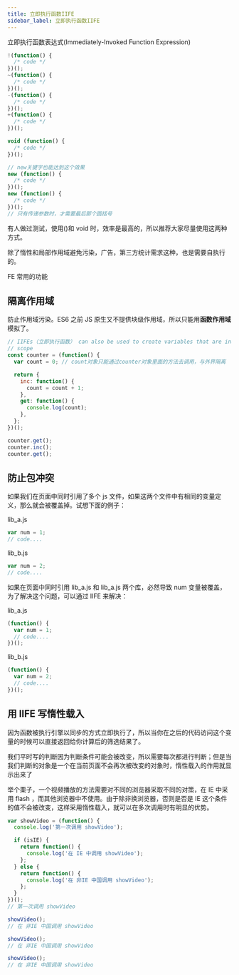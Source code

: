 ```yaml
---
title: 立即执行函数IIFE
sidebar_label: 立即执行函数IIFE
---
```


立即执行函数表达式(Immediately-Invoked Function Expression)

```js
!(function() {
  /* code */
})();
~(function() {
  /* code */
})();
-(function() {
  /* code */
})();
+(function() {
  /* code */
})();

void (function() {
  /* code */
})();

// new关键字也能达到这个效果
new (function() {
  /* code */
})();
new (function() {
  /* code */
})();
// 只有传递参数时，才需要最后那个圆括号
```

有人做过测试，使用()和 void 时，效率是最高的，所以推荐大家尽量使用这两种方式。

除了惰性和局部作用域避免污染，广告，第三方统计需求这种，也是需要自执行的。

FE 常用的功能

## 隔离作用域

防止作用域污染。ES6 之前 JS 原生又不提供块级作用域，所以只能用**函数作用域**模拟了。

```js
// IIFEs（立即执行函数） can also be used to create variables that are inaccessible from the global
// scope
const counter = (function() {
  var count = 0; // count对象只能通过counter对象里面的方法去调用，与外界隔离

  return {
    inc: function() {
      count = count + 1;
    },
    get: function() {
      console.log(count);
    },
  };
})();

counter.get();
counter.inc();
counter.get();
```

## 防止包冲突

如果我们在页面中同时引用了多个 js 文件，如果这两个文件中有相同的变量定义，那么就会被覆盖掉。试想下面的例子：

lib_a.js

```js
var num = 1;
// code....
```

lib_b.js

```js
var num = 2;
// code....
```

如果在页面中同时引用 lib_a.js 和 lib_a.js 两个库，必然导致 num 变量被覆盖，为了解决这个问题，可以通过 IIFE 来解决：

lib_a.js

```js
(function() {
  var num = 1;
  // code....
})();
```

lib_b.js

```js
(function() {
  var num = 2;
  // code....
})();
```

## 用 IIFE 写惰性载入

因为函数被执行引擎以同步的方式立即执行了，所以当你在之后的代码访问这个变量的时候可以直接返回给你计算后的筛选结果了。

我们平时写的判断因为判断条件可能会被改变，所以需要每次都进行判断；但是当我们判断的对象是一个在当前页面不会再次被改变的对象时，惰性载入的作用就显示出来了

举个栗子，一个视频播放的方法需要对不同的浏览器采取不同的对策，在 IE 中采用 flash ，而其他浏览器中不使用。由于除非换浏览器，否则是否是 IE 这个条件的值不会被改变，这样采用惰性载入，就可以在多次调用时有明显的优势。

```js
var showVideo = (function() {
  console.log('第一次调用 showVideo');

  if (isIE) {
    return function() {
      console.log('在 IE 中调用 showVideo');
    };
  } else {
    return function() {
      console.log('在 非IE 中国调用 showVideo');
    };
  }
})();
// 第一次调用 showVideo

showVideo();
// 在 非IE 中国调用 showVideo

showVideo();
// 在 非IE 中国调用 showVideo

showVideo();
// 在 非IE 中国调用 showVideo
```
